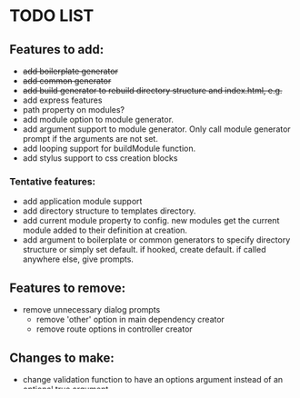 # TODO LIST

## Features to add:
- ~~add boilerplate generator~~
- ~~add common generator~~
- ~~add build generator to rebuild directory structure and index.html, e.g.~~
- add express features
- path property on modules?
- add module option to module generator.
- add argument support to module generator. Only call module generator prompt if the arguments are not set.
- add looping support for buildModule function.
- add stylus support to css creation blocks

### Tentative features:
- add application module support
- add directory structure to templates directory. 
- add current module property to config. new modules get the current module added to their definition at creation.
- add argument to boilerplate or common generators to specify directory structure or simply set default. if hooked, create default. if called anywhere else, give prompts.

## Features to remove:
- remove unnecessary dialog prompts
    - remove 'other' option in main dependency creator
    - remove route options in controller creator
    
## Changes to make:
- change validation function to have an options argument instead of an optional true argument.
- ~~change bowerrc template to go to vendor directory. *means the flow will be: app -> boilerplate -> create bowerrc*~~
